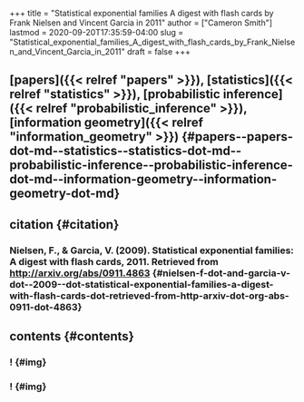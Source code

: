 +++
title = "Statistical exponential families A digest with flash cards by Frank Nielsen and Vincent Garcia in 2011"
author = ["Cameron Smith"]
lastmod = 2020-09-20T17:35:59-04:00
slug = "Statistical_exponential_families_A_digest_with_flash_cards_by_Frank_Nielsen_and_Vincent_Garcia_in_2011"
draft = false
+++

## [papers]({{< relref "papers" >}}), [statistics]({{< relref "statistics" >}}), [probabilistic inference]({{< relref "probabilistic_inference" >}}), [information geometry]({{< relref "information_geometry" >}}) {#papers--papers-dot-md--statistics--statistics-dot-md--probabilistic-inference--probabilistic-inference-dot-md--information-geometry--information-geometry-dot-md}


## citation {#citation}


### Nielsen, F., & Garcia, V. (2009). Statistical exponential families: A digest with flash cards, <span class="underline"><span class="underline">2011</span></span>. Retrieved from <http://arxiv.org/abs/0911.4863> {#nielsen-f-dot-and-garcia-v-dot--2009--dot-statistical-exponential-families-a-digest-with-flash-cards-dot-retrieved-from-http-arxiv-dot-org-abs-0911-dot-4863}


## contents {#contents}


### \![](![](https://firebasestorage.googleapis.com/v0/b/firescript-577a2.appspot.com/o/imgs%2Fapp%2Fcameronraysmith%2Fxb0d%5FgpAUT.png?alt=media&token=29a189f7-20a9-4b89-8891-16fbe2d23b79)) {#img}


### \![](![](https://firebasestorage.googleapis.com/v0/b/firescript-577a2.appspot.com/o/imgs%2Fapp%2Fcameronraysmith%2Fkaag6S3G2e.png?alt=media&token=88ae0eca-7b1e-438e-a36f-37d919328ee8)) {#img}
